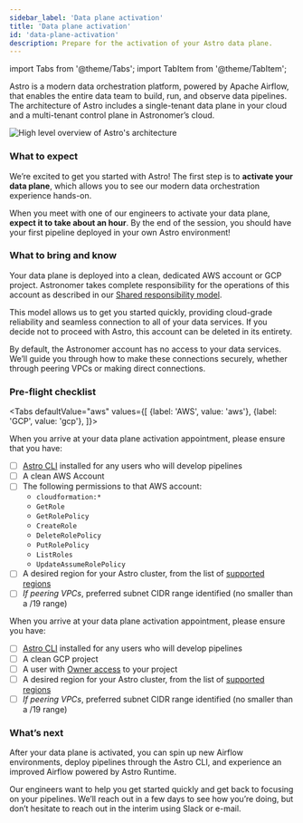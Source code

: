 ```yaml
---
sidebar_label: 'Data plane activation'
title: 'Data plane activation'
id: 'data-plane-activation'
description: Prepare for the activation of your Astro data plane.
---
```


import Tabs from '@theme/Tabs';
import TabItem from '@theme/TabItem';

Astro is a modern data orchestration platform, powered by Apache Airflow, that enables the entire data team to build, run, and observe data pipelines. The architecture of Astro includes a single-tenant data plane in your cloud and a multi-tenant control plane in Astronomer’s cloud.

![High level overview of Astro's architecture](/img/docs/architecture-overview.png)

### What to expect

We’re excited to get you started with Astro! The first step is to **activate your data plane**, which allows you to see our modern data orchestration experience hands-on.

When you meet with one of our engineers to activate your data plane, **expect it to take about an hour**. By the end of the session, you should have your first pipeline deployed in your own Astro environment!

### What to bring and know

Your data plane is deployed into a clean, dedicated AWS account or GCP project. Astronomer takes complete responsibility for the operations of this account as described in our [Shared responsibility model](shared-responsibility-model.md).

This model allows us to get you started quickly, providing cloud-grade reliability and seamless connection to all of your data services. If you decide not to proceed with Astro, this account can be deleted in its entirety.

By default, the Astronomer account has no access to your data services. We’ll guide you through how to make these connections securely, whether through peering VPCs or making direct connections.

### Pre-flight checklist

<Tabs
    defaultValue="aws"
    values={[
        {label: 'AWS', value: 'aws'},
        {label: 'GCP', value: 'gcp'},
    ]}>
<TabItem value="aws">

When you arrive at your data plane activation appointment, please ensure that you have:
- [ ] [Astro CLI](cli/get-started.md) installed for any users who will develop pipelines
- [ ] A clean AWS Account
- [ ] The following permissions to that AWS account:
  - `cloudformation:*`
  - `GetRole`
  - `GetRolePolicy`
  - `CreateRole`
  - `DeleteRolePolicy`
  - `PutRolePolicy`
  - `ListRoles`
  - `UpdateAssumeRolePolicy`
- [ ] A desired region for your Astro cluster, from the list of [supported regions](resource-reference-aws.md#aws-region)
- [ ] _If peering VPCs_, preferred subnet CIDR range identified (no smaller than a /19 range)

</TabItem>
<TabItem value="gcp">

When you arrive at your data plane activation appointment, please ensure you have:
- [ ] [Astro CLI](cli/get-started.md) installed for any users who will develop pipelines
- [ ] A clean GCP project
- [ ] A user with [Owner access](https://cloud.google.com/iam/docs/understanding-roles#basic-definitions) to your project
- [ ] A desired region for your Astro cluster, from the list of [supported regions](resource-reference-gcp.md#gcp-region)
- [ ] _If peering VPCs_, preferred subnet CIDR range identified (no smaller than a /19 range)

</TabItem>
</Tabs>

### What’s next

After your data plane is activated, you can spin up new Airflow environments, deploy pipelines through the Astro CLI, and experience an improved Airflow powered by Astro Runtime.

Our engineers want to help you get started quickly and get back to focusing on your pipelines. We’ll reach out in a few days to see how you’re doing, but don’t hesitate to reach out in the interim using Slack or e-mail.
